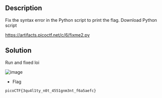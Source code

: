 ## Description

Fix the syntax error in the Python script to print the flag.
Download Python script

https://artifacts.picoctf.net/c/6/fixme2.py

## Solution

Run and fixed loi

![image](https://github.com/yeuubonn2k4/Pico/assets/161863346/e0fb50cc-1a96-4bac-bde5-46b02b029892)

- Flag

`
picoCTF{3qu4l1ty_n0t_4551gnm3nt_f6a5aefc}
`

